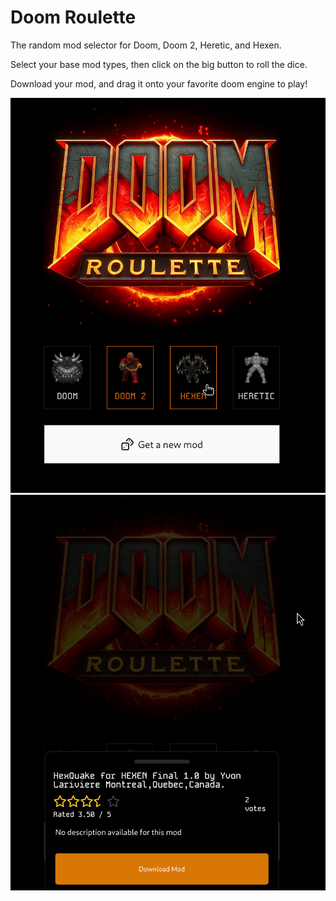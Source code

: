 # Doom Roulette

The random mod selector for Doom, Doom 2, Heretic, and Hexen.

Select your base mod types, then click on the big button to roll the dice.

Download your mod, and drag it onto your favorite doom engine to play!

<img src="screenshots/doom-roulette-1.png" alt="Doom reoulette launcher" />

<img src="screenshots/doom-roulette-2.png" alt="Doom reoulette launcher" />